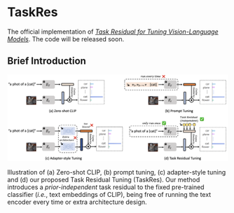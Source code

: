 # TaskRes
The official implementation of [*Task Residual for Tuning Vision-Language Models*](https://arxiv.org/abs/2211.10277). The code will be released soon.

## Brief Introduction

![image](./TaskRes.png)

Illustration of (a) Zero-shot CLIP, (b) prompt tuning, (c) adapter-style tuning and (d) our proposed Task Residual Tuning (TaskRes). Our method introduces a *prior-independent* task residual to the fixed pre-trained classifier (*i.e.*, text embeddings of CLIP), being free of running the text encoder every time or extra architecture design.
